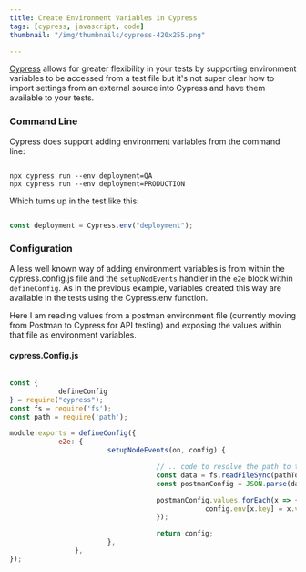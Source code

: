 ```yaml
---
title: Create Environment Variables in Cypress
tags: [cypress, javascript, code]
thumbnail: "/img/thumbnails/cypress-420x255.png"

---
```


[Cypress](https://cypress.io) allows for greater flexibility in your tests by supporting environment variables to be accessed from a test
file but it's not super clear how to import settings from an external source into Cypress and have them available to your tests.

### Command Line

Cypress does support adding environment variables from the command line:

```shell

npx cypress run --env deployment=QA
npx cypress run --env deployment=PRODUCTION

```

Which turns up in the test like this:

```javascript

const deployment = Cypress.env("deployment");

```

### Configuration

A less well known way of adding environment variables is from within the cypress.config.js file and the ```setupNodEvents```
handler in the ```e2e``` block within ```defineConfig```. As in the previous example, variables created this way are
available in the tests using the Cypress.env function.

Here I am reading values from a postman environment file (currently moving from Postman to Cypress for API testing) and
exposing the values within that file as environment variables.

#### cypress.Config.js

```javascript

const {
            defineConfig
} = require("cypress");
const fs = require('fs');
const path = require('path');

module.exports = defineConfig({
            e2e: {
                        setupNodeEvents(on, config) {

                                    // .. code to resolve the path to the env file...
                                    const data = fs.readFileSync(pathToFile, 'utf-8');
                                    const postmanConfig = JSON.parse(data);

                                    postmanConfig.values.forEach(x => {
                                                config.env[x.key] = x.value;
                                    });

                                    return config;
                        },
                },
});

```
